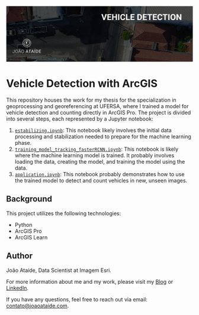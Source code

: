 ![Project Image](bannerr.jpg)

# Vehicle Detection with ArcGIS

This repository houses the work for my thesis for the specialization in geoprocessing and georeferencing at UFERSA, where I trained a model for vehicle detection and counting directly in ArcGIS Pro. The project is divided into several steps, each represented by a Jupyter notebook:

1. [`estabilizing.ipynb`](https://github.com/jvataidee/VehicleDetectionArcGIS/blob/master/estabilizing.ipynb): This notebook likely involves the initial data processing and stabilization needed to prepare for the machine learning phase.
2. [`training_model_tracking_fasterRCNN.ipynb`](https://github.com/jvataidee/VehicleDetectionArcGIS/blob/master/training_model_tracking_fasterRCNN.ipynb): This notebook is likely where the machine learning model is trained. It probably involves loading the data, creating the model, and training the model using the data.
3. [`application.ipynb`](https://github.com/jvataidee/VehicleDetectionArcGIS/blob/master/vehicle_detection_deploy.ipynb): This notebook probably demonstrates how to use the trained model to detect and count vehicles in new, unseen images.

## Background

This project utilizes the following technologies:

- Python
- ArcGIS Pro
- ArcGIS Learn

## Author

João Ataíde, Data Scientist at Imagem Esri.

For more information about me and my work, please visit my [Blog](http://joaoataide.com) or [LinkedIn](https://www.linkedin.com/in/jvataide/).

If you have any questions, feel free to reach out via email: [contato@joaoataide.com](mailto:contato@joaoataide.com).
